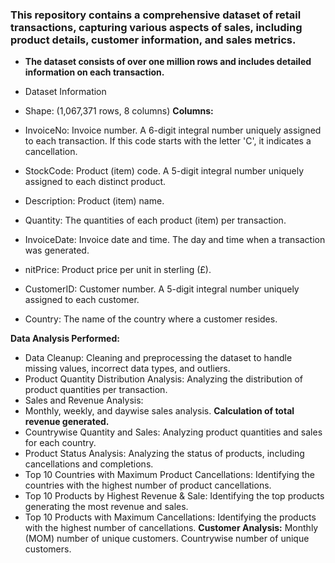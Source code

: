 ### This repository contains a comprehensive dataset of retail transactions, capturing various aspects of sales, including product details, customer information, and sales metrics. 
- **The dataset consists of over one million rows and includes detailed information on each transaction.**

- Dataset Information
- Shape: (1,067,371 rows, 8 columns)
**Columns:**
- InvoiceNo: Invoice number. A 6-digit integral number uniquely assigned to each transaction. If this code starts with the letter 'C', it indicates a cancellation.
- StockCode: Product (item) code. A 5-digit integral number uniquely assigned to each distinct product.
- Description: Product (item) name.
- Quantity: The quantities of each product (item) per transaction.
- InvoiceDate: Invoice date and time. The day and time when a transaction was generated.
- nitPrice: Product price per unit in sterling (£).
- CustomerID: Customer number. A 5-digit integral number uniquely assigned to each customer.
- Country: The name of the country where a customer resides.

**Data Analysis Performed:**
- Data Cleanup: Cleaning and preprocessing the dataset to handle missing values, incorrect data types, and outliers.
- Product Quantity Distribution Analysis: Analyzing the distribution of product quantities per transaction.
- Sales and Revenue Analysis:
- Monthly, weekly, and daywise sales analysis.
**Calculation of total revenue generated.**
- Countrywise Quantity and Sales: Analyzing product quantities and sales for each country.
- Product Status Analysis: Analyzing the status of products, including cancellations and completions.
- Top 10 Countries with Maximum Product Cancellations: Identifying the countries with the highest number of product cancellations.
- Top 10 Products by Highest Revenue & Sale: Identifying the top products generating the most revenue and sales.
- Top 10 Products with Maximum Cancellations: Identifying the products with the highest number of cancellations.
**Customer Analysis:**
Monthly (MOM) number of unique customers.
Countrywise number of unique customers.
